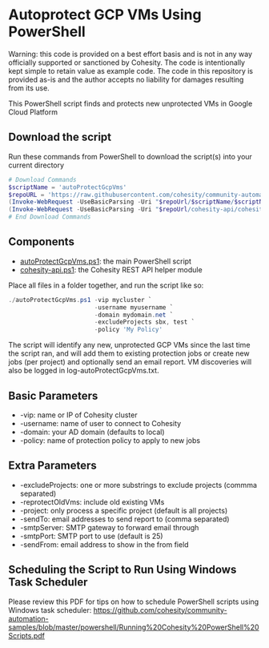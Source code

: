 # Autoprotect GCP VMs Using PowerShell

Warning: this code is provided on a best effort basis and is not in any way officially supported or sanctioned by Cohesity. The code is intentionally kept simple to retain value as example code. The code in this repository is provided as-is and the author accepts no liability for damages resulting from its use.

This PowerShell script finds and protects new unprotected VMs in Google Cloud Platform

## Download the script

Run these commands from PowerShell to download the script(s) into your current directory

```powershell
# Download Commands
$scriptName = 'autoProtectGcpVms'
$repoURL = 'https://raw.githubusercontent.com/cohesity/community-automation-samples/main/powershell'
(Invoke-WebRequest -UseBasicParsing -Uri "$repoUrl/$scriptName/$scriptName.ps1").content | Out-File "$scriptName.ps1"; (Get-Content "$scriptName.ps1") | Set-Content "$scriptName.ps1"
(Invoke-WebRequest -UseBasicParsing -Uri "$repoUrl/cohesity-api/cohesity-api.ps1").content | Out-File cohesity-api.ps1; (Get-Content cohesity-api.ps1) | Set-Content cohesity-api.ps1
# End Download Commands
```

## Components

* [autoProtectGcpVms.ps1](https://raw.githubusercontent.com/cohesity/community-automation-samples/main/powershell/autoProtectGcpVms/autoProtectGcpVms.ps1): the main PowerShell script
* [cohesity-api.ps1](https://raw.githubusercontent.com/cohesity/community-automation-samples/main/powershell/cohesity-api/cohesity-api.ps1): the Cohesity REST API helper module

Place all files in a folder together, and run the script like so:

```powershell
./autoProtectGcpVms.ps1 -vip mycluster `
                        -username myusername `
                        -domain mydomain.net `
                        -excludeProjects sbx, test `
                        -policy 'My Policy'
```

The script will identify any new, unprotected GCP VMs since the last time the script ran, and will add them to existing protection jobs or create new jobs (per project) and optionally send an email report. VM discoveries will also be logged in log-autoProtectGcpVms.txt.

## Basic Parameters

* -vip: name or IP of Cohesity cluster
* -username: name of user to connect to Cohesity
* -domain: your AD domain (defaults to local)
* -policy: name of protection policy to apply to new jobs

## Extra Parameters

* -excludeProjects: one or more substrings to exclude projects (commma separated)
* -reprotectOldVms: include old existing VMs
* -project: only process a specific project (default is all projects)
* -sendTo: email addresses to send report to (comma separated)
* -smtpServer: SMTP gateway to forward email through
* -smtpPort: SMTP port to use (default is 25)
* -sendFrom: email address to show in the from field

## Scheduling the Script to Run Using Windows Task Scheduler

Please review this PDF for tips on how to schedule PowerShell scripts using Windows task scheduler: <https://github.com/cohesity/community-automation-samples/blob/master/powershell/Running%20Cohesity%20PowerShell%20Scripts.pdf>
